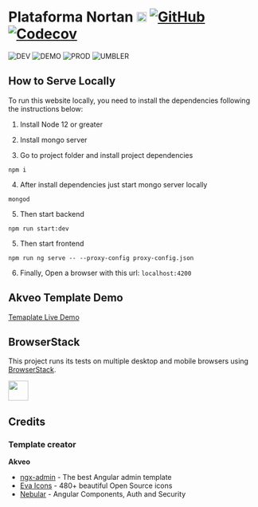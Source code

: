 # Plataforma Nortan [<img src="https://i.imgur.com/oMcxwZ0.png" alt="Eva Design System" height="20px" />](https://eva.design) [![GitHub](https://img.shields.io/github/license/nortan-projetos/plataforma.svg)](https://raw.githubusercontent.com/nortan-projetos/plataforma/main/LICENSE) [![Codecov](https://img.shields.io/codecov/c/github/nortan-projetos/plataforma/main.svg)](https://codecov.io/gh/nortan-projetos/plataforma/branch/main)

![DEV](https://github.com/nortan-projetos/plataforma/workflows/Development/badge.svg)
![DEMO](https://github.com/nortan-projetos/plataforma/workflows/Demo/badge.svg)
![PROD](https://github.com/nortan-projetos/plataforma/workflows/Production/badge.svg)
![UMBLER](https://github.com/nortan-projetos/plataforma/workflows/Umbler/badge.svg)

## How to Serve Locally

To run this website locally, you need to install the dependencies following the instructions below:

1. Install Node 12 or greater

2. Install mongo server

3. Go to project folder and install project dependencies

```
npm i
```

4. After install dependencies just start mongo server locally

```
mongod
```

5. Then start backend

```
npm run start:dev
```

5. Then start frontend

```
npm run ng serve -- --proxy-config proxy-config.json
```

6. Finally, Open a browser with this url: `localhost:4200`

## Akveo Template Demo

<a target="_blank" href="http://akveo.com/ngx-admin/">Temaplate Live Demo</a>

## BrowserStack

This project runs its tests on multiple desktop and mobile browsers using [BrowserStack](http://www.browserstack.com).

<img src="https://cloud.githubusercontent.com/assets/131406/22254249/534d889e-e254-11e6-8427-a759fb23b7bd.png" height="40" />

## Credits

### Template creator

**Akveo**

- [ngx-admin](https://github.com/akveo/ngx-admin) - The best Angular admin template
- [Eva Icons](https://github.com/akveo/eva-icons) - 480+ beautiful Open Source icons
- [Nebular](https://github.com/akveo/nebular) - Angular Components, Auth and Security
